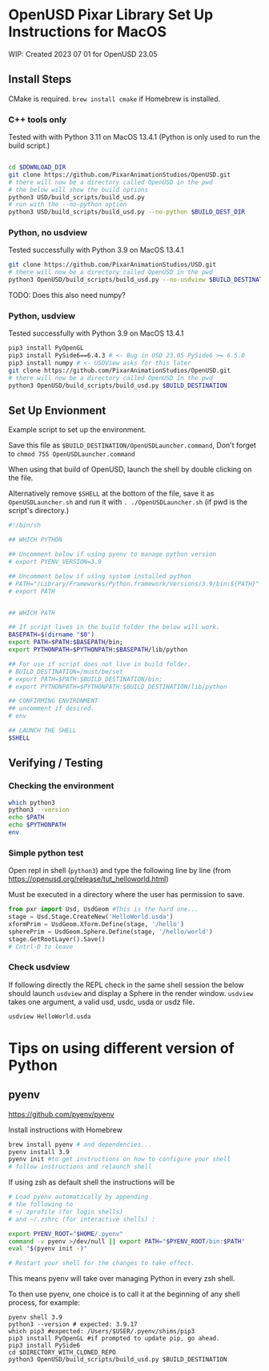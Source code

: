 # OpenUSD Pixar Library Set Up Instructions for MacOS

WIP: Created 2023 07 01 for OpenUSD 23.05


## Install Steps

CMake is required. `brew install cmake` if Homebrew is installed. 

### C++ tools only

Tested with with Python 3.11 on MacOS 13.4.1
(Python is only used to run the build script.) 

```zsh

cd $DOWNLOAD_DIR
git clone https://github.com/PixarAnimationStudios/OpenUSD.git
# there will now be a directory called OpenUSD in the pwd
# the below will show the build options
python3 USD/build_scripts/build_usd.py
# run with the --no-python option
python3 USD/build_scripts/build_usd.py --no-python $BUILD_DEST_DIR
```

### Python, no usdview

Tested successfully with Python 3.9 on MacOS 13.4.1

```zsh
git clone https://github.com/PixarAnimationStudios/USD.git
# there will now be a directory called OpenUSD in the pwd
python3 OpenUSD/build_scripts/build_usd.py --no-usdview $BUILD_DESTINATION
```
TODO: Does this also need numpy? 

### Python, usdview

Tested successfully with Python 3.9 on MacOS 13.4.1

```zsh
pip3 install PyOpenGL
pip3 install PySide6==6.4.3 # <- Bug in USD 23.05 PySide6 >= 6.5.0 
pip3 install numpy # <- USDView asks for this later
git clone https://github.com/PixarAnimationStudios/OpenUSD.git
# there will now be a directory called OpenUSD in the pwd
python3 OpenUSD/build_scripts/build_usd.py $BUILD_DESTINATION
```

## Set Up Envionment

Example script to set up the environment. 

Save this file as `$BUILD_DESTINATION/OpenUSDLauncher.command`,  Don't forget to `chmod 755 OpenUSDLauncher.command`

When using that build of OpenUSD, launch the shell by double clicking on the file.

Alternatively remove `$SHELL` at the bottom of the file, save it as `OpenUSDLauncher.sh` and run it with `. ./OpenUSDLauncher.sh` (if pwd is the script's directory.)

```sh
#!/bin/sh

## WHICH PYTHON

## Uncomment below if using pyenv to manage python version
# export PYENV_VERSION=3.9

## Uncomment below if using system installed python
# PATH="/Library/Frameworks/Python.framework/Versions/3.9/bin:${PATH}"
# export PATH


## WHICH PATH

## If script lives in the build folder the below will work.
BASEPATH=$(dirname "$0")
export PATH=$PATH:$BASEPATH/bin;
export PYTHONPATH=$PYTHONPATH:$BASEPATH/lib/python

## For use if script does not live in build folder. 
# BUILD_DESTINATION=/must/be/set
# export PATH=$PATH:$BUILD_DESTINATION/bin;
# export PYTHONPATH=$PYTHONPATH:$BUILD_DESTINATION/lib/python

## CONFIRMING ENVIRONMENT
## uncomment if desired. 
# env

## LAUNCH THE SHELL
$SHELL

```

## Verifying / Testing

### Checking the environment

```sh
which python3
python3 --version
echo $PATH
echo $PYTHONPATH
env

```

### Simple python test

Open repl in shell (`python3`) and type the following line by line (from <https://openusd.org/release/tut_helloworld.html>)

Must be executed in a directory where the user has permission to save. 

```python
from pxr import Usd, UsdGeom #This is the hard one... 
stage = Usd.Stage.CreateNew('HelloWorld.usda') 
xformPrim = UsdGeom.Xform.Define(stage, '/hello') 
spherePrim = UsdGeom.Sphere.Define(stage, '/hello/world') 
stage.GetRootLayer().Save()
# Cntrl-D to leave
```

### Check usdview

If following directly the REPL check in the same shell session the below should launch `usdview` and display a Sphere in the render window.  `usdview` takes one argument, a valid usd, usdc, usda or usdz file.

`usdview HelloWorld.usda`

# Tips on using different version of Python

## pyenv

<https://github.com/pyenv/pyenv>

Install instructions with Homebrew

```sh
brew install pyenv # and dependencies...
pyenv install 3.9
pyenv init #to get instructions on how to configure your shell
# follow instructions and relaunch shell
```

If using zsh as default shell the instructions will be 

```sh
# Load pyenv automatically by appending
# the following to 
# ~/.zprofile (for login shells)
# and ~/.zshrc (for interactive shells) :

export PYENV_ROOT="$HOME/.pyenv"
command -v pyenv >/dev/null || export PATH="$PYENV_ROOT/bin:$PATH"
eval "$(pyenv init -)"

# Restart your shell for the changes to take effect.
```

This means pyenv will take over managing Python in every zsh shell.

To then use pyenv, one choice is to call it at the beginning of any shell process, for example:

```
pyenv shell 3.9
python3 --version # expected: 3.9.17
which pip3 #expected: /Users/$USER/.pyenv/shims/pip3
pip3 install PyOpenGL #if prompted to update pip, go ahead.
pip3 install PySide6
cd $DIRECTORY_WITH_CLONED_REPO
python3 OpenUSD/build_scripts/build_usd.py $BUILD_DESTINATION 
```

